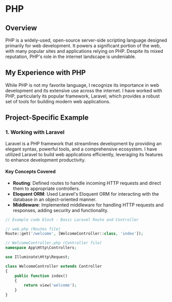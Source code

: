 # PHP

## Overview
PHP is a widely-used, open-source server-side scripting language designed primarily for web development. It powers a significant portion of the web, with many popular sites and applications relying on PHP. Despite its mixed reputation, PHP's role in the internet landscape is undeniable.

## My Experience with PHP
While PHP is not my favorite language, I recognize its importance in web development and its extensive use across the internet. I have worked with PHP, particularly its popular framework, Laravel, which provides a robust set of tools for building modern web applications.

## Project-Specific Example

### 1. Working with Laravel
Laravel is a PHP framework that streamlines development by providing an elegant syntax, powerful tools, and a comprehensive ecosystem. I have utilized Laravel to build web applications efficiently, leveraging its features to enhance development productivity.

#### Key Concepts Covered
- **Routing**: Defined routes to handle incoming HTTP requests and direct them to appropriate controllers.
- **Eloquent ORM**: Used Laravel's Eloquent ORM for interacting with the database in an object-oriented manner.
- **Middleware**: Implemented middleware for handling HTTP requests and responses, adding security and functionality.

```php
// Example code block - Basic Laravel Route and Controller

// web.php (Routes file)
Route::get('/welcome', [WelcomeController::class, 'index']);

// WelcomeController.php (Controller file)
namespace App\Http\Controllers;

use Illuminate\Http\Request;

class WelcomeController extends Controller
{
    public function index()
    {
        return view('welcome');
    }
}
